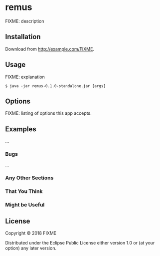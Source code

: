 # remus

FIXME: description

## Installation

Download from http://example.com/FIXME.

## Usage

FIXME: explanation

    $ java -jar remus-0.1.0-standalone.jar [args]

## Options

FIXME: listing of options this app accepts.

## Examples

...

### Bugs

...

### Any Other Sections
### That You Think
### Might be Useful

## License

Copyright © 2018 FIXME

Distributed under the Eclipse Public License either version 1.0 or (at
your option) any later version.
